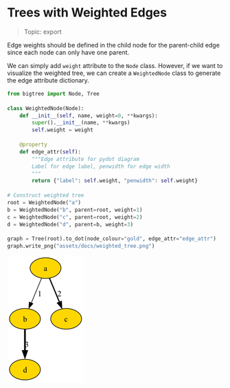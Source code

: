 # Trees with Weighted Edges

> Topic: export

Edge weights should be defined in the child node for the parent-child edge since each node can only have one parent.

We can simply add `weight` attribute to the `Node` class.
However, if we want to visualize the weighted tree, we can create a `WeightedNode` class to generate the edge attribute dictionary.

```python hl_lines="8-13"
from bigtree import Node, Tree

class WeightedNode(Node):
    def __init__(self, name, weight=0, **kwargs):
        super().__init__(name, **kwargs)
        self.weight = weight

    @property
    def edge_attr(self):
        """Edge attribute for pydot diagram
        Label for edge label, penwidth for edge width
        """
        return {"label": self.weight, "penwidth": self.weight}

# Construct weighted tree
root = WeightedNode("a")
b = WeightedNode("b", parent=root, weight=1)
c = WeightedNode("c", parent=root, weight=2)
d = WeightedNode("d", parent=b, weight=3)

graph = Tree(root).to_dot(node_colour="gold", edge_attr="edge_attr")
graph.write_png("assets/docs/weighted_tree.png")
```

![Weighted Tree Output](https://github.com/kayjan/bigtree/raw/master/assets/docs/weighted_tree.png "Weighted Tree Output")
